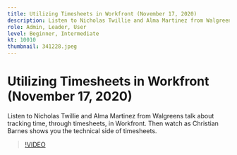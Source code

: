 ```yaml
---
title: Utilizing Timesheets in Workfront (November 17, 2020)
description: Listen to Nicholas Twillie and Alma Martinez from Walgreens talk about tracking time, through timesheets, in Workfront. Then watch as Christian Barnes shows yo… (Descriptions should be between 60 and 160 characters)
role: Admin, Leader, User
level: Beginner, Intermediate
kt: 10010
thumbnail: 341228.jpeg
---
```

# Utilizing Timesheets in Workfront (November 17, 2020)

Listen to Nicholas Twillie and Alma Martinez from Walgreens talk about tracking time, through timesheets, in Workfront. Then watch as Christian Barnes shows you the technical side of timesheets.

>[!VIDEO](https://video.tv.adobe.com/v/341228/?quality=12&learn=on)
